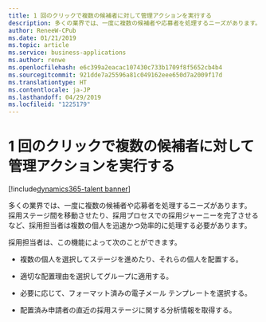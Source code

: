 ```yaml
---
title: 1 回のクリックで複数の候補者に対して管理アクションを実行する
description: 多くの業界では、一度に複数の候補者や応募者を処理するニーズがあります。
author: ReneeW-CPub
ms.date: 01/21/2019
ms.topic: article
ms.service: business-applications
ms.author: renwe
ms.openlocfilehash: e6c399a2eacac107430c733b1709f8f5652cb4b4
ms.sourcegitcommit: 921dde7a25596a81c049162eee650d7a2009f17d
ms.translationtype: HT
ms.contentlocale: ja-JP
ms.lasthandoff: 04/29/2019
ms.locfileid: "1225179"
---
```

#  <a name="take-administrative-actions-on-multiple-candidates-with-a-single-click"></a>1 回のクリックで複数の候補者に対して管理アクションを実行する
[!include[dynamics365-talent banner](../../includes/dynamics365-talent.md)]





多くの業界では、一度に複数の候補者や応募者を処理するニーズがあります。 採用ステージ間を移動させたり、採用プロセスでの採用ジャーニーを完了させるなど、採用担当者は複数の個人を迅速かつ効率的に処理する必要があります。

採用担当者は、この機能によって次のことができます。

-   複数の個人を選択してステージを進めたり、それらの個人を配置する。

-   適切な配置理由を選択してグループに適用する。

-   必要に応じて、フォーマット済みの電子メール テンプレートを選択する。

-   配置済み申請者の直近の採用ステージに関する分析情報を取得する。
